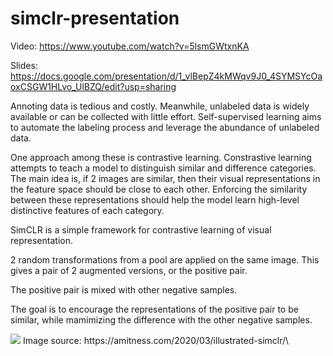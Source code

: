 # simclr-presentation

Video:
https://www.youtube.com/watch?v=5lsmGWtxnKA

Slides:
https://docs.google.com/presentation/d/1_vlBepZ4kMWqv9J0_4SYMSYcOaoxCSGW1HLvo_UlBZQ/edit?usp=sharing


Annoting data is tedious and costly.
Meanwhile, unlabeled data is widely available or can be collected with little effort.
Self-supervised learning aims to automate the labeling process and leverage the abundance of unlabeled data.

One approach among these is contrastive learning.
Constrastive learning attempts to teach a model to distinguish similar and difference categories.
The main idea is, if 2 images are similar, then their visual representations in the feature space should be close to each other.
Enforcing the similarity between these representations should help the model learn high-level distinctive features of each category.

SimCLR is a simple framework for contrastive learning of visual representation.

2 random transformations from a pool are applied on the same image.
This gives a pair of 2 augmented versions, or the positive pair.

The positive pair is mixed with other negative samples.

The goal is to encourage the representations of the positive pair to be similar, while mamimizing the difference with the other negative samples.

<img src="https://amitness.com/images/simclr-general-architecture.png">
Image source:
https://amitness.com/2020/03/illustrated-simclr/\
